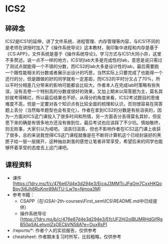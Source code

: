 # ICS2
## 碎碎念
ICS2是ICS1的延伸，讲了文件系统、进程管理、内存管理等内容，与ICS1不同的是老师在讲授时加入了《操作系统导论》这本教材，我印象中进程和内存是基于《CS:APP》，文件系统是基于《操作系统导论》。学习方式与ICS1大同小异，这里不多赘述。说一点不一样的地方，ICS1的lab大多是完成性的lab，意思是说只需过了测试点就能得一个不错的分数，而ICS2的lab大多是设计性的lab，最后需要跑一个跟性能相关的分数或者展示出设计的巧思，当然实际上只要完成了也能得一个还行的分，但是跟做的好的同学就有一定差距，而ICS2的平时分又占了70%，所以平时分相差几分带来的影响可能都会比较大。作者本人在完成lab时策略有些失误，没有去卷一个特别高的分数或很好的效果，又加上期末以简答题为主，莫名其妙就考得稀烂，所以最后结果也不好。从得分的角度来看，ICS2考试题目的思维难度不高，但是一定要对各个知识点有比较全面的梳理和认识，否则很容易在简答题上丢分（当然每年题型也会有变化）。作者在拿到ICS2的分数是有些沮丧的，因为一方面对ICS这门课投入了很多时间和热情，另一方面丢分丢得莫名其妙，但反思下来的确是有很多地方还没有做到位，最后考试也应该踩了不少坑。慎始敬终，则无败事，大家引以为戒吧。
沮丧归沮丧，但也不影响作者在ICS2这门课上收获了很多，总的来说我觉得ICS这门课程就像是在不断将计算机这个已经封装好的黑匣子给一层一层拨开，这种抽丝剥茧的感觉让笔者非常享受，希望后来的同学也能够怀着享受的态度去上这门课吧。


## 课程资料
- 课件[https://1drv.ms/f/c/476e67d4e3d294e3/EicqJ3MMTcJFgOm7CxxHKQoBpy3i6Jh8RoKmr89AITU-Lw?e=Nmoa3M]
- 参考书籍：
  - CSAPP（在\GSAI-2th-courses\First_sem\ICS\README.md中已经提供）
  - 操作系统导论[https://1drv.ms/b/c/476e67d4e3d294e3/EfcUF2Hj2olBlJMRHdGjfRgB50pSALehvnIZsOECbVN58A?e=OuxRsP]
- /reports/*: 作者个人的实验报告，仅供参考
- cheatsheet: 作者期末复习时所写，比较粗略，仅供参考
